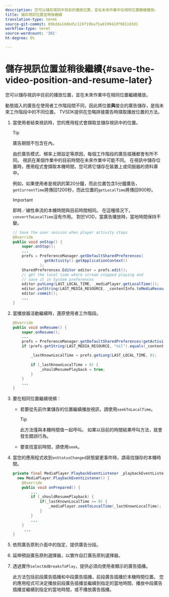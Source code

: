 ```yaml
---
description: 您可以儲存視訊中目前的播放位置，並在未來作業中在相同位置繼續播放。
title: 儲存視訊位置並稍後繼續
translation-type: tm+mt
source-git-commit: 89bdda1d4bd5c126f19ba75a819942df901183d1
workflow-type: tm+mt
source-wordcount: '391'
ht-degree: 0%

---
```



# 儲存視訊位置並稍後繼續{#save-the-video-position-and-resume-later}

您可以儲存視訊中目前的播放位置，並在未來作業中在相同位置繼續播放。

動態插入的廣告在使用者工作階段間不同，因此將位置&#x200B;**與**&#x200B;接合的廣告儲存，是指未來工作階段中的不同位置。 TVSDK提供在忽略拼接廣告時擷取播放位置的方法。

1. 當使用者結束視訊時，您的應用程式會擷取並儲存視訊中的位置。

   >[!TIP]
   >
   >廣告期間不包含在內。

   由於廣告模式、頻率上限設定等原因，每個工作階段的廣告插播都會有所不同。 視訊在某個作業中的目前時間在未來作業中可能不同。 在視訊中儲存位置時，應用程式會擷取本機時間，您可將它儲存在裝置上或伺服器的資料庫中。

   例如，如果使用者是視訊的第20分鐘，而此位置包含5分鐘廣告，`getCurrentTime`將傳回1200秒，而此位置的`getLocalTime`將傳回900秒。

   >[!IMPORTANT]
   >
   >即時／線性串流的本機時間與目前時間相同。 在這種情況下，`convertToLocalTime`沒有作用。 對於VOD，當廣告播放時，當地時間保持不變。

   ```java
   // Save the user session when player activity stops 
   @Override 
   public void onStop() { 
       super.onStop(); 
       ... 
       prefs = PreferenceManager.getDefaultSharedPreferences( 
                 getActivity().getApplicationContext() 
               ); 
       SharedPreferences.Editor editor = prefs.edit(); 
       // get the local time where stream stopped playing and  
       // save it in System preferences 
       editor.putLong(LAST_LOCAL_TIME, _mediaPlayer.getLocalTime());  
       editor.putString(LAST_MEDIA_RESOURCE, _contentInfo.toMediaResource().getUrl()); 
       editor.commit(); 
       ... 
   } 
   ```

1. 當播放器活動繼續時，還原使用者工作階段。

   ```java
   @Override 
   public void onResume() { 
       super.onResume(); 
       ... 
       prefs = PreferenceManager.getDefaultSharedPreferences(getActivity().getApplicationContext()); 
       if (prefs.getString(LAST_MEDIA_RESOURCE, "nil").equals(_contentInfo.toMediaResource().getUrl())) { 
   
           _lastKnownLocalTime = prefs.getLong(LAST_LOCAL_TIME, 0);    // get the last local time saved  
                                                                       // in system preferences 
           if (_lastKnownLocalTime > 0) { 
               _shouldResumePlayback = true; 
           } 
       } 
       ... 
   } 
   ```

1. 要在相同位置繼續視頻：

   * 若要從先前作業儲存的位置繼續播放視訊，請使用`seekToLocalTime`。

      >[!TIP]
      >
      >此方法僅與本機時間值一起呼叫。 如果以目前的時間結果呼叫方法，就會發生錯誤行為。

   * 要查找當前時間，請使用`seek`。

1. 當您的應用程式收到`onStatusChanged`狀態變更事件時，請尋找儲存的本機時間。

   ```java
   private final MediaPlayer.PlaybackEventListener _playbackEventListener =  
     new MediaPlayer.PlaybackEventListener() { 
       @Override 
       public void onPrepared() { 
           ... 
           if (_shouldResumePlayback) { 
               if(_lastKnownLocalTime >= 0) { 
                   _mediaPlayer.seekToLocalTime(_lastKnownLocalTime); 
               } 
           } 
           ... 
       } 
        ... 
   } 
   ```

1. 依照廣告原則介面中的指定，提供廣告分段。
1. 延伸預設廣告原則選擇器，以實作自訂廣告原則選擇器。
1. 透過實作`selectAdBreaksToPlay`，提供必須向使用者顯示的廣告插播。

   此方法包括前段廣告插播和中段廣告插播，前段廣告插播於本機時間位置。 您的應用程式可決定播放前段廣告插播並繼續到指定的當地時間、播放中段廣告插播並繼續到指定的當地時間，或不播放廣告插播。
